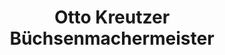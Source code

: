 ---
title: "Otto Kreutzer Büchsenmachermeister"
url: /irdning/otto-kreutzer-buechsenmachermeister/
shop: Waffen
---